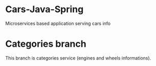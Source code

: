 # Cars-Java-Spring
Microservices based application serving cars info

 # Categories branch
 This branch is categories service (engines and wheels informations).
